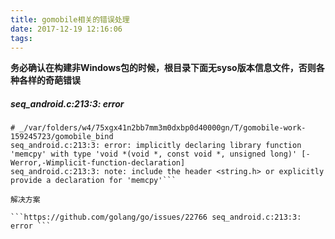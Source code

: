 ```yaml
---
title: gomobile相关的错误处理
date: 2017-12-19 12:16:06
tags:
---
```



**务必确认在构建非Windows包的时候，根目录下面无syso版本信息文件，否则各种各样的奇葩错误**


##### seq_android.c:213:3: error

```gomobile: go build -pkgdir=/Users/Eveee/Storage/go/pkg/gomobile/pkg_android_arm64 -buildmode=c-shared -o=/var/folders/w4/75xgx41n2bb7mm3m0dxbp0d40000gn/T/gomobile-work-159245723/android/src/main/jniLibs/arm64-v8a/libgojni.so /var/folders/w4/75xgx41n2bb7mm3m0dxbp0d40000gn/T/gomobile-work-159245723/androidlib/main.go failed: exit status 2
# _/var/folders/w4/75xgx41n2bb7mm3m0dxbp0d40000gn/T/gomobile-work-159245723/gomobile_bind
seq_android.c:213:3: error: implicitly declaring library function 'memcpy' with type 'void *(void *, const void *, unsigned long)' [-Werror,-Wimplicit-function-declaration]
seq_android.c:213:3: note: include the header <string.h> or explicitly provide a declaration for 'memcpy'```

解决方案

```https://github.com/golang/go/issues/22766 seq_android.c:213:3: error ```